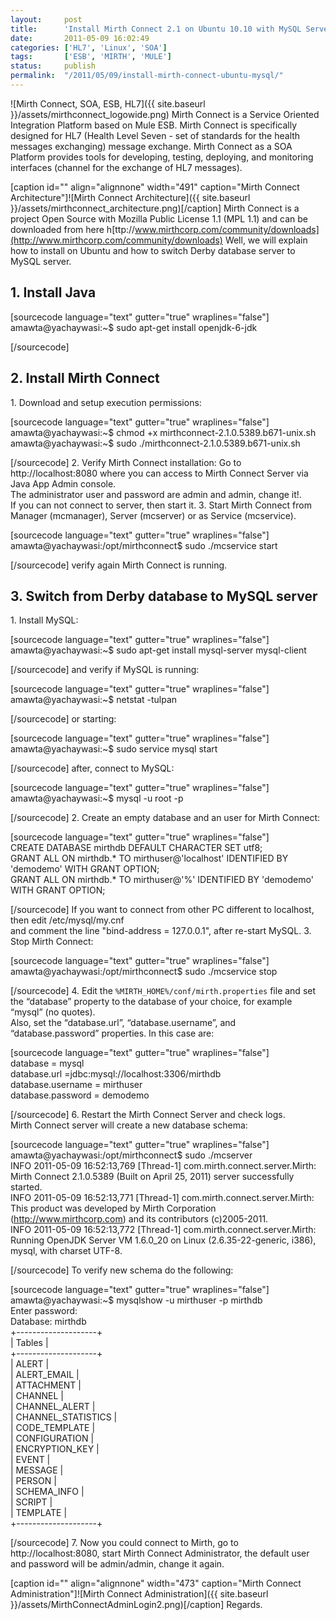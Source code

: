 ```yaml
---
layout:     post
title:      'Install Mirth Connect 2.1 on Ubuntu 10.10 with MySQL Server'
date:       2011-05-09 16:02:49
categories: ['HL7', 'Linux', 'SOA']
tags:       ['ESB', 'MIRTH', 'MULE']
status:     publish 
permalink:  "/2011/05/09/install-mirth-connect-ubuntu-mysql/"
---
```

![Mirth Connect, SOA, ESB, HL7]({{ site.baseurl }}/assets/mirthconnect_logowide.png)
Mirth Connect is a Service Oriented Integration Platform based on Mule ESB. Mirth Connect is specifically designed for HL7 (Health Level Seven - set of standards for the health messages exchanging) message exchange.
Mirth Connect as a SOA Platform provides tools for developing, testing, deploying, and monitoring interfaces (channel for the exchange of HL7 messages).

[caption id="" align="alignnone" width="491" caption="Mirth Connect Architecture"]![Mirth Connect Architecture]({{ site.baseurl }}/assets/mirthconnect_architecture.png)[/caption]
Mirth Connect is a project Open Source with Mozilla Public License 1.1 (MPL 1.1) and can be downloaded from here h[ttp://www.mirthcorp.com/community/downloads](http://www.mirthcorp.com/community/downloads)
Well, we will explain how to install on Ubuntu and how to switch Derby database server to MySQL server.

## 1\. Install Java

[sourcecode language="text" gutter="true" wraplines="false"]  
amawta@yachaywasi:~$ sudo apt-get install openjdk-6-jdk  

[/sourcecode]

## 2\. Install Mirth Connect
1\. Download and setup execution permissions:

[sourcecode language="text" gutter="true" wraplines="false"]  
amawta@yachaywasi:~$ chmod +x mirthconnect-2.1.0.5389.b671-unix.sh  
amawta@yachaywasi:~$ sudo ./mirthconnect-2.1.0.5389.b671-unix.sh  

[/sourcecode]
2\. Verify Mirth Connect installation:
Go to http://localhost:8080 where you can access to Mirth Connect Server via Java App Admin console.  
The administrator user and password are admin and admin, change it!.  
If you can not connect to server, then start it.
3\. Start Mirth Connect from Manager (mcmanager), Server (mcserver) or as Service (mcservice).

[sourcecode language="text" gutter="true" wraplines="false"]  
amawta@yachaywasi:/opt/mirthconnect$ sudo ./mcservice start  

[/sourcecode]
verify again Mirth Connect is running.

## 3\. Switch from Derby database to MySQL server
1\. Install MySQL:

[sourcecode language="text" gutter="true" wraplines="false"]  
amawta@yachaywasi:~$ sudo apt-get install mysql-server mysql-client  

[/sourcecode]
and verify if MySQL is running:

[sourcecode language="text" gutter="true" wraplines="false"]  
amawta@yachaywasi:~$ netstat -tulpan  

[/sourcecode]
or starting:

[sourcecode language="text" gutter="true" wraplines="false"]  
amawta@yachaywasi:~$ sudo service mysql start  

[/sourcecode]
after, connect to MySQL:

[sourcecode language="text" gutter="true" wraplines="false"]  
amawta@yachaywasi:~$ mysql -u root -p  

[/sourcecode]
2\. Create an empty database and an user for Mirth Connect:

[sourcecode language="text" gutter="true" wraplines="false"]  
CREATE DATABASE mirthdb DEFAULT CHARACTER SET utf8;  
GRANT ALL ON mirthdb.* TO mirthuser@'localhost' IDENTIFIED BY 'demodemo' WITH GRANT OPTION;  
GRANT ALL ON mirthdb.* TO mirthuser@'%' IDENTIFIED BY 'demodemo' WITH GRANT OPTION;  

[/sourcecode]
If you want to connect from other PC different to localhost, then edit /etc/mysql/my.cnf  
and comment the line "bind-address = 127.0.0.1", after re-start MySQL.
3\. Stop Mirth Connect:

[sourcecode language="text" gutter="true" wraplines="false"]  
amawta@yachaywasi:/opt/mirthconnect$ sudo ./mcservice stop  

[/sourcecode]
4\. Edit the `%MIRTH_HOME%/conf/mirth.properties` file and set the “database” property to the database of your choice, for example “mysql” (no quotes).  
Also, set the “database.url”, “database.username”, and “database.password” properties. In this case are:

[sourcecode language="text" gutter="true" wraplines="false"]  
database = mysql  
database.url =jdbc:mysql://localhost:3306/mirthdb  
database.username = mirthuser  
database.password = demodemo  

[/sourcecode]
6\. Restart the Mirth Connect Server and check logs.  
Mirth Connect server will create a new database schema:

[sourcecode language="text" gutter="true" wraplines="false"]  
amawta@yachaywasi:/opt/mirthconnect$ sudo ./mcserver  
INFO 2011-05-09 16:52:13,769 [Thread-1] com.mirth.connect.server.Mirth: Mirth Connect 2.1.0.5389 (Built on April 25, 2011) server successfully started.  
INFO 2011-05-09 16:52:13,771 [Thread-1] com.mirth.connect.server.Mirth: This product was developed by Mirth Corporation (http://www.mirthcorp.com) and its contributors (c)2005-2011.  
INFO 2011-05-09 16:52:13,772 [Thread-1] com.mirth.connect.server.Mirth: Running OpenJDK Server VM 1.6.0_20 on Linux (2.6.35-22-generic, i386), mysql, with charset UTF-8.  

[/sourcecode]
To verify new schema do the following:

[sourcecode language="text" gutter="true" wraplines="false"]  
amawta@yachaywasi:~$ mysqlshow -u mirthuser -p mirthdb  
Enter password:  
Database: mirthdb  
+--------------------+  
| Tables |  
+--------------------+  
| ALERT |  
| ALERT_EMAIL |  
| ATTACHMENT |  
| CHANNEL |  
| CHANNEL_ALERT |  
| CHANNEL_STATISTICS |  
| CODE_TEMPLATE |  
| CONFIGURATION |  
| ENCRYPTION_KEY |  
| EVENT |  
| MESSAGE |  
| PERSON |  
| SCHEMA_INFO |  
| SCRIPT |  
| TEMPLATE |  
+--------------------+  

[/sourcecode]
7\. Now you could connect to Mirth, go to http://localhost:8080, start Mirth Connect Administrator, the default user and password will be admin/admin, change it again.

[caption id="" align="alignnone" width="473" caption="Mirth Connect Administration"]![Mirth Connect Administration]({{ site.baseurl }}/assets/MirthConnectAdminLogin2.png)[/caption]
Regards.
